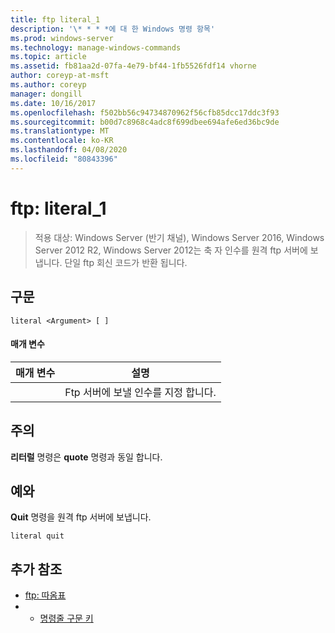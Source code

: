 ```yaml
---
title: ftp literal_1
description: '\* * * *에 대 한 Windows 명령 항목'
ms.prod: windows-server
ms.technology: manage-windows-commands
ms.topic: article
ms.assetid: fb81aa2d-07fa-4e79-bf44-1fb5526fdf14 vhorne
author: coreyp-at-msft
ms.author: coreyp
manager: dongill
ms.date: 10/16/2017
ms.openlocfilehash: f502bb56c94734870962f56cfb85dcc17ddc3f93
ms.sourcegitcommit: b00d7c8968c4adc8f699dbee694afe6ed36bc9de
ms.translationtype: MT
ms.contentlocale: ko-KR
ms.lasthandoff: 04/08/2020
ms.locfileid: "80843396"
---
```

# <a name="ftp-literal_1"></a>ftp: literal_1

>적용 대상: Windows Server (반기 채널), Windows Server 2016, Windows Server 2012 R2, Windows Server 2012는 축 자 인수를 원격 ftp 서버에 보냅니다. 단일 ftp 회신 코드가 반환 됩니다.   

## <a name="syntax"></a>구문  
```  
literal <Argument> [ ]  
```  
#### <a name="parameters"></a>매개 변수  

| 매개 변수  |                    설명                    |
|------------|---------------------------------------------------|
| <Argument> | Ftp 서버에 보낼 인수를 지정 합니다. |

## <a name="remarks"></a>주의  
**리터럴** 명령은 **quote** 명령과 동일 합니다.  
## <a name="examples"></a><a name=BKMK_Examples></a>예와  
**Quit** 명령을 원격 ftp 서버에 보냅니다.  
```  
literal quit  
```  
## <a name="additional-references"></a>추가 참조  
-   [ftp: 따옴표](ftp-quote.md)  
-   - [명령줄 구문 키](command-line-syntax-key.md)  
